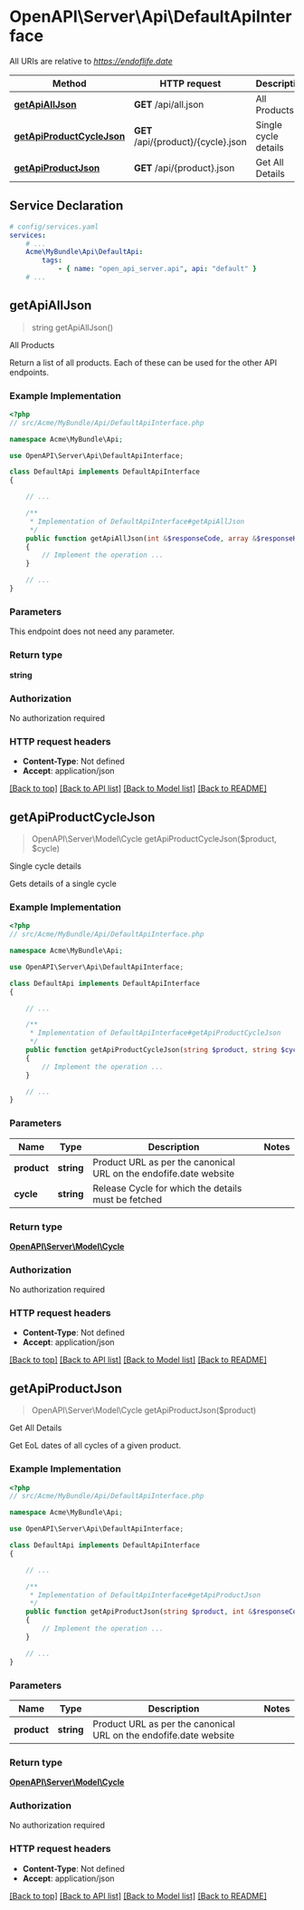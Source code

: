 # OpenAPI\Server\Api\DefaultApiInterface

All URIs are relative to *https://endoflife.date*

Method | HTTP request | Description
------------- | ------------- | -------------
[**getApiAllJson**](DefaultApiInterface.md#getApiAllJson) | **GET** /api/all.json | All Products
[**getApiProductCycleJson**](DefaultApiInterface.md#getApiProductCycleJson) | **GET** /api/{product}/{cycle}.json | Single cycle details
[**getApiProductJson**](DefaultApiInterface.md#getApiProductJson) | **GET** /api/{product}.json | Get All Details


## Service Declaration
```yaml
# config/services.yaml
services:
    # ...
    Acme\MyBundle\Api\DefaultApi:
        tags:
            - { name: "open_api_server.api", api: "default" }
    # ...
```

## **getApiAllJson**
> string getApiAllJson()

All Products

Return a list of all products. Each of these can be used for the other API endpoints.

### Example Implementation
```php
<?php
// src/Acme/MyBundle/Api/DefaultApiInterface.php

namespace Acme\MyBundle\Api;

use OpenAPI\Server\Api\DefaultApiInterface;

class DefaultApi implements DefaultApiInterface
{

    // ...

    /**
     * Implementation of DefaultApiInterface#getApiAllJson
     */
    public function getApiAllJson(int &$responseCode, array &$responseHeaders): array|object|null
    {
        // Implement the operation ...
    }

    // ...
}
```

### Parameters
This endpoint does not need any parameter.

### Return type

**string**

### Authorization

No authorization required

### HTTP request headers

 - **Content-Type**: Not defined
 - **Accept**: application/json

[[Back to top]](#) [[Back to API list]](../../README.md#documentation-for-api-endpoints) [[Back to Model list]](../../README.md#documentation-for-models) [[Back to README]](../../README.md)

## **getApiProductCycleJson**
> OpenAPI\Server\Model\Cycle getApiProductCycleJson($product, $cycle)

Single cycle details

Gets details of a single cycle

### Example Implementation
```php
<?php
// src/Acme/MyBundle/Api/DefaultApiInterface.php

namespace Acme\MyBundle\Api;

use OpenAPI\Server\Api\DefaultApiInterface;

class DefaultApi implements DefaultApiInterface
{

    // ...

    /**
     * Implementation of DefaultApiInterface#getApiProductCycleJson
     */
    public function getApiProductCycleJson(string $product, string $cycle, int &$responseCode, array &$responseHeaders): array|object|null
    {
        // Implement the operation ...
    }

    // ...
}
```

### Parameters

Name | Type | Description  | Notes
------------- | ------------- | ------------- | -------------
 **product** | **string**| Product URL as per the canonical URL on the endofife.date website |
 **cycle** | **string**| Release Cycle for which the details must be fetched |

### Return type

[**OpenAPI\Server\Model\Cycle**](../Model/Cycle.md)

### Authorization

No authorization required

### HTTP request headers

 - **Content-Type**: Not defined
 - **Accept**: application/json

[[Back to top]](#) [[Back to API list]](../../README.md#documentation-for-api-endpoints) [[Back to Model list]](../../README.md#documentation-for-models) [[Back to README]](../../README.md)

## **getApiProductJson**
> OpenAPI\Server\Model\Cycle getApiProductJson($product)

Get All Details

Get EoL dates of all cycles of a given product.

### Example Implementation
```php
<?php
// src/Acme/MyBundle/Api/DefaultApiInterface.php

namespace Acme\MyBundle\Api;

use OpenAPI\Server\Api\DefaultApiInterface;

class DefaultApi implements DefaultApiInterface
{

    // ...

    /**
     * Implementation of DefaultApiInterface#getApiProductJson
     */
    public function getApiProductJson(string $product, int &$responseCode, array &$responseHeaders): array|object|null
    {
        // Implement the operation ...
    }

    // ...
}
```

### Parameters

Name | Type | Description  | Notes
------------- | ------------- | ------------- | -------------
 **product** | **string**| Product URL as per the canonical URL on the endofife.date website |

### Return type

[**OpenAPI\Server\Model\Cycle**](../Model/Cycle.md)

### Authorization

No authorization required

### HTTP request headers

 - **Content-Type**: Not defined
 - **Accept**: application/json

[[Back to top]](#) [[Back to API list]](../../README.md#documentation-for-api-endpoints) [[Back to Model list]](../../README.md#documentation-for-models) [[Back to README]](../../README.md)

